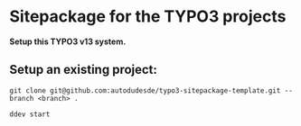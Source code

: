 Sitepackage for the TYPO3 projects
==============================================================

**Setup this TYPO3 v13 system.**


Setup an existing project:
-------------------

```git clone git@github.com:autodudesde/typo3-sitepackage-template.git --branch <branch> .```

```ddev start```
